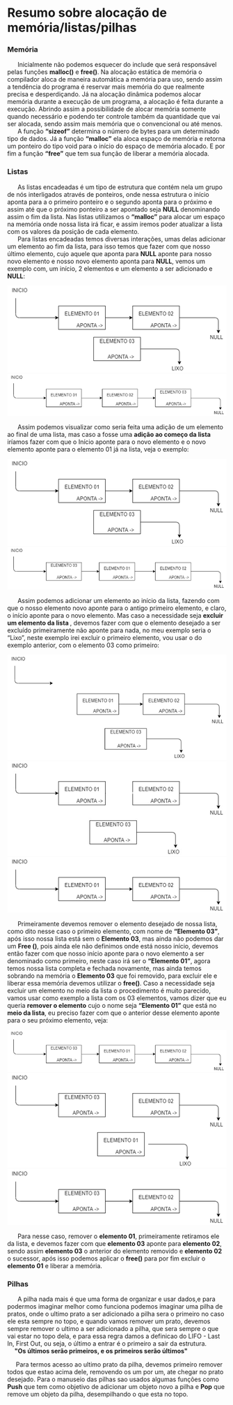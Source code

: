 # Resumo sobre alocação de memória/listas/pilhas

### Memória
<p>
&nbsp &nbsp &nbsp Inicialmente não podemos esquecer do include <strong><stdlib.h></strong> que será responsável pelas funções <strong>malloc()</strong> e <strong>free()</strong>. Na alocação estática de memória o compilador aloca de maneira automática a memória para uso, sendo assim a tendência do programa é reservar mais memória do que realmente precisa e desperdiçando.  Já na alocação dinâmica podemos alocar memória durante a execução de um programa, a alocação é feita durante a execução. Abrindo assim a possibilidade de alocar memória somente quando necessário e podendo ter controle também da quantidade que vai ser alocada, sendo assim mais memória que o convencional ou até menos.
<br>
&nbsp &nbsp &nbsp A função <strong>“sizeof”</strong> determina o número de bytes para um determinado tipo de dados. Já a função <strong>“malloc”</strong> ela aloca espaço de memória e retorna um ponteiro do tipo void para o início do espaço de memória alocado. E por fim a função <strong>“free”</strong> que tem sua função de liberar a memória alocada.
</p>

### Listas

<p>
&nbsp &nbsp &nbsp As listas encadeadas é um tipo de estrutura que contém nela um grupo de nós interligados através de ponteiros, onde nessa estrutura o início aponta para a o primeiro ponteiro e o segundo aponta para o próximo e assim até que o próximo ponteiro a ser apontado seja <strong>NULL</strong> denominando assim o fim da lista. Nas listas utilizamos o <strong>“malloc”</strong> para alocar um espaço na memória onde nossa lista irá ficar, e assim iremos poder atualizar a lista com os valores da posição de cada elemento.
<br>
&nbsp &nbsp &nbsp Para listas encadeadas temos diversas interações, umas delas adicionar um elemento ao fim da lista, para isso temos que fazer com que nosso último elemento, cujo aquele que aponta para <strong>NULL</strong> aponte para nosso novo elemento e nosso novo elemento aponta para <strong>NULL</strong>, vemos um exemplo com, um início, 2 elementos e um elemento a ser adicionado e <strong>NULL</strong>:
</p>

![](ex01.png)
![](ex02.png)

<p>
&nbsp &nbsp &nbsp Assim podemos visualizar como seria feita uma adição de um elemento ao final de uma lista, mas caso a fosse uma <strong> adição ao começo da lista </strong> iríamos fazer com que o Início aponte para o novo elemento e o novo elemento aponte para o elemento 01 já na lista, veja o exemplo:
</p>

![](ex03.png)
![](ex04.png)

<p>
&nbsp &nbsp &nbsp Assim podemos adicionar um elemento ao início da lista, fazendo com que o nosso elemento novo aponte para o antigo primeiro elemento, e claro, o início aponte para o novo elemento. Mas caso a necessidade seja <strong> excluir um elemento da lista </strong>, devemos fazer com que o elemento desejado a ser excluído primeiramente não aponte para nada, no meu exemplo seria o “Lixo”, neste exemplo irei excluir o primeiro elemento, vou usar o do exemplo anterior, com o elemento 03 como primeiro:
</p>

![](ex05.png)
![](ex07.jpg)
![](ex06.png)

<p>
&nbsp &nbsp &nbsp Primeiramente devemos remover o elemento desejado de nossa lista, como dito nesse caso o primeiro elemento, com nome de <strong>“Elemento 03”</strong>, após isso nossa lista está sem o <strong>Elemento 03</strong>, mas ainda não podemos dar um <strong>Free ()</strong>, pois ainda ele não definimos onde está nosso início, devemos então fazer com que nosso início aponte para o novo elemento a ser denominado como primeiro, neste caso irá ser o <strong>“Elemento 01”</strong>, agora temos nossa lista completa e fechada novamente, mas ainda temos sobrando na memória o <strong>Elemento 03</strong> que foi removido, para excluir ele e liberar essa memória devemos utilizar o <strong>free()</strong>. Caso a necessidade seja excluir um elemento no meio da lista o procedimento é muito parecido, vamos usar como exemplo a lista com os 03 elementos, vamos dizer que eu queria <strong>remover o elemento</strong> cujo o nome seja <strong>“Elemento 01”</strong> que está no <strong>meio da lista</strong>, eu preciso fazer com que o anterior desse elemento aponte para o seu próximo elemento, veja:
</p>

![](ex08.png)
![](ex09.png)
![](ex10.png)

<p>
&nbsp &nbsp &nbsp Para nesse caso, remover o <strong>elemento 01</strong>, primeiramente retiramos ele da lista, e devemos fazer com que <strong>elemento 03</strong> aponte para <strong>elemento 02</strong>, sendo assim <strong>elemento 03</strong> o anterior do elemento removido e <strong>elemento 02</strong> o sucessor, após isso podemos aplicar o <strong>free()</strong> para por fim excluir o <strong>elemento 01</strong> e liberar a memória.
</p>

### Pilhas

<p>
&nbsp &nbsp &nbsp A pilha nada mais é que uma forma de organizar e usar dados,e para podermos imaginar melhor como funciona podemos imaginar uma pilha de pratos, onde o ultimo prato a ser adicionado a pilha sera o primeiro no caso ele esta sempre no topo, e quando vamos remover um prato, devemos sempre remover o ultimo a ser adicionado a pilha, que sera sempre o que vai estar no topo dela, e para essa regra damos a definicao do LIFO - Last In, First Out, ou seja, o último a entrar é o primeiro a sair da estrutura.
<br>
<strong> &nbsp &nbsp &nbsp"Os últimos serão primeiros, e os primeiros serão últimos"</strong>
</p>
<p>
&nbsp &nbsp &nbspPara termos acesso ao ultimo prato da pilha, devemos primeiro remover todos que estao acima dele, removendo os um por um, ate chegar no prato desejado. Para o manuseio das pilhas sao usados algumas funções como <strong>Push</strong> que tem como objetivo de adicionar um objeto novo a pilha e <strong>Pop</strong> que remove um objeto da pilha, desempilhando o que esta no topo.
</p>

